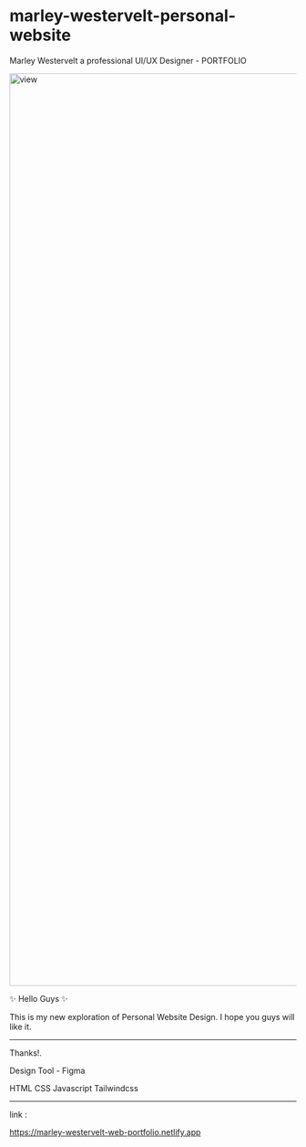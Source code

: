 # marley-westervelt-personal-website
Marley Westervelt a professional UI/UX Designer - PORTFOLIO


<img width="1600" alt="view" src="https://user-images.githubusercontent.com/73063960/211522931-07ef3cee-ba8c-4072-95b1-6472622364a8.png">


✨ Hello Guys ✨

This is my new exploration of Personal Website Design. I hope you guys will like it.

-- -- -- -- -- -- -- -- -- -- -- -- -- -- -- -- -- -- -- -- -- -- -- -- -- -- -- -- --

Thanks!.

Design Tool - Figma

HTML
CSS
Javascript
Tailwindcss

-- -- -- -- -- -- -- -- -- -- -- -- -- -- -- -- -- -- -- -- -- -- -- -- -- -- -- -- --

link :

https://marley-westervelt-web-portfolio.netlify.app
